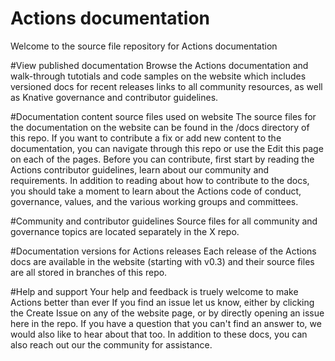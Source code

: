 # Actions documentation

Welcome to the source file repository for Actions documentation 

#View published documentation
Browse the Actions documentation and walk-through tutotials and code samples on the website which includes versioned docs for recent releases links to all community resources, as well as Knative governance and contributor guidelines.

#Documentation content source files used on website 
The source files for the documentation on the website can be found in the /docs directory of this repo.
If you want to contribute a fix or add new content to the documentation, you can navigate through this repo or use the Edit this page on 
each of the pages. Before you can contribute, first start by reading the Actions contributor guidelines, learn about our community
and requirements. In addition to reading about how to contribute to the docs, you should take a moment to learn about the Actions code
of conduct, governance, values, and the various working groups and committees.

#Community and contributor guidelines
Source files for all  community and governance topics are located separately in the X repo.

#Documentation versions for Actions releases
Each release of the Actions docs are available in the website (starting with v0.3) and their source files are all stored in branches
of this repo. 

#Help and support
Your help and feedback is truely welcome to make Actions better than ever
If you find an issue let us know, either by clicking the Create Issue on any of the website page, or by directly opening an issue here
in the repo. If you have a question that you can't find an answer to, we would also like to hear about that too.
In addition to these docs, you can also reach out our the community for assistance. 
